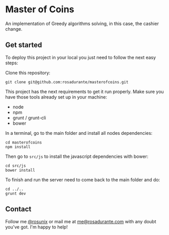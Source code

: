 # Master of Coins

An implementation of Greedy algorithms solving, in this case, the cashier change.

## Get started

To deploy this project in your local you just need to follow the next easy steps:

Clone this repository:
```
git clone git@github.com:rosadurante/masterofcoins.git
```

This project has the next requirements to get it run properly. Make sure you have those tools already set up in your machine:
* node
* npm
* grunt / grunt-cli
* bower

In a terminal, go to the main folder and install all nodes dependencies:
```
cd masterofcoins
npm install
```

Then go to `src/js` to install the javascript dependencies with bower:
```
cd src/js
bower install
```

To finish and run the server need to come back to the main folder and do:
```
cd ../..
grunt dev
```

## Contact

Follow me [@rosunix](http://twitter.com/rosunix) or mail me at [me@rosadurante.com](mailto:me@rosadurante.com) with any doubt you've got. I'm happy to help!
